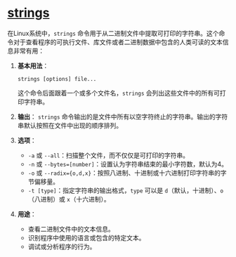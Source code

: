# [strings](https://linux.die.net/man/1/strings)

在Linux系统中，`strings` 命令用于从二进制文件中提取可打印的字符串。这个命令对于查看程序的可执行文件、库文件或者二进制数据中包含的人类可读的文本信息非常有用：

1. **基本用法**：
   ```shell
   strings [options] file...
   ```
   这个命令后面跟着一个或多个文件名，`strings` 会列出这些文件中的所有可打印字符串。

2. **输出**：
   `strings` 命令输出的是文件中所有以空字符终止的字符串。输出的字符串默认按照在文件中出现的顺序排列。

3. **选项**：
   - `-a` 或 `--all`：扫描整个文件，而不仅仅是可打印的字符串。
   - `-n` 或 `--bytes=[number]`：设置认为字符串结束的最小字符数，默认为4。
   - `-o` 或 `--radix={o,d,x}`：按照八进制、十进制或十六进制打印字符串的字节偏移量。
   - `-t [type]`：指定字符串的输出格式，`type` 可以是 `d`（默认，十进制）、`o`（八进制）或 `x`（十六进制）。

4. **用途**：
   - 查看二进制文件中的文本信息。
   - 识别程序中使用的语言或包含的特定文本。
   - 调试或分析程序的行为。
